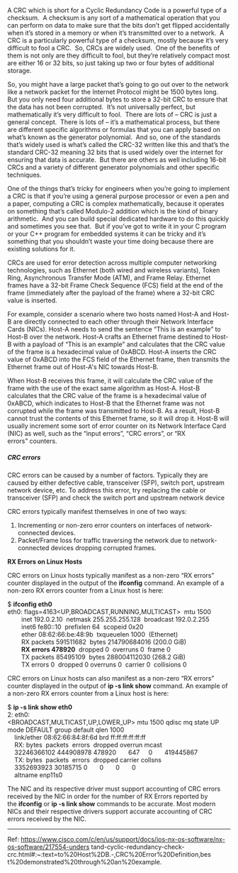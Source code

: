 A CRC which is short for a Cyclic Redundancy Code is a powerful type of a checksum.  A 
checksum is any sort of a mathematical operation that you can perform on data to make 
sure that the bits don’t get flipped accidentally when it’s stored in a memory or 
when it’s transmitted over to a network.  A CRC is a particularly powerful type of a 
checksum, mostly because it’s very difficult to fool a CRC.  So, CRCs are widely 
used.  One of the benefits of them is not only are they difficult to fool, but they’re 
relatively compact most are either 16 or 32 bits, so just taking up two or four bytes of 
additional storage. 

So, you might have a large packet that’s going to go out over to the network like a 
network packet for the Internet Protocol might be 1500 bytes long.  But you only need 
four additional bytes to store a 32-bit CRC to ensure that the data has not been 
corrupted.  It’s not universally perfect, but mathematically it’s very difficult to 
fool.  There are lots of – CRC is just a general concept.  There is lots of – 
it’s a mathematical process, but there are different specific algorithms or formulas 
that you can apply based on what’s known as the generator polynomial.  And so, one of 
the standards that’s widely used is what’s called the CRC-32 written like this and 
that’s the standard CRC-32 meaning 32 bits that is used widely over the internet for 
ensuring that data is accurate.  But there are others as well including 16-bit CRCs and 
a variety of different generator polynomials and other specific techniques.

One of the things that’s tricky for engineers when you’re going to implement a CRC is 
that if you’re using a general purpose processor or even a pen and a paper, computing a 
CRC is complex mathematically, because it operates on something that’s called Modulo-2 
addition which is the kind of binary arithmetic.  And you can build special dedicated 
hardware to do this quickly and sometimes you see that.  But if you’ve got to write it 
in your C program or your C++ program for embedded systems it can be tricky and it’s 
something that you shouldn’t waste your time doing because there are existing solutions 
for it.

CRCs are used for error detection across multiple computer networking technologies, 
such as Ethernet (both wired and wireless variants), Token Ring, Asynchronous Transfer 
Mode (ATM), and Frame Relay. Ethernet frames have a 32-bit Frame Check Sequence (FCS) 
field at the end of the frame (immediately after the payload of the frame) where a 
32-bit CRC value is inserted. 

For example, consider a scenario where two hosts named Host-A and Host-B are directly 
connected to each other through their Network Interface Cards (NICs). Host-A needs to 
send the sentence “This is an example” to Host-B over the network. Host-A crafts 
an Ethernet frame destined to Host-B with a payload of “This is an example” and 
calculates that the CRC value of the frame is a hexadecimal value of 0xABCD. Host-A 
inserts the CRC value of 0xABCD into the FCS field of the Ethernet frame, then transmits 
the Ethernet frame out of Host-A's NIC towards Host-B.

When Host-B receives this frame, it will calculate the CRC value of the frame with the 
use of the exact same algorithm as Host-A. Host-B calculates that the CRC value of the 
frame is a hexadecimal value of 0xABCD, which indicates to Host-B that the Ethernet frame 
was not corrupted while the frame was transmitted to Host-B.
As a result, Host-B cannot trust the contents of this Ethernet frame, so it will drop it. 
Host-B will usually increment some sort of error counter on its Network Interface Card 
(NIC) as well, such as the “input errors”, “CRC errors”, or “RX 
errors” counters.


##### CRC errors

CRC errors can be caused by a number of factors. Typically they are caused by either 
defective cable, transceiver (SFP), switch port, upstream network device, etc. To address 
this error, try replacing the cable or transceiver (SFP) and check the switch port and 
upstream network device

CRC errors typically manifest themselves in one of two ways: 

1. Incrementing or non-zero error counters on interfaces of network-connected devices.
2. Packet/Frame loss for traffic traversing the network due to network-connected devices 
dropping corrupted frames.

**RX Errors on Linux Hosts**

CRC errors on Linux hosts typically manifest as a non-zero “RX errors” counter 
displayed in the output of the **ifconfig** command. An example of a non-zero RX 
errors counter from a Linux host is here: 

$ **ifconfig eth0**  
eth0: flags=4163<UP,BROADCAST,RUNNING,MULTICAST>  mtu 1500   
        inet 192.0.2.10  netmask 255.255.255.128  broadcast 192.0.2.255   
        inet6 fe80::10  prefixlen 64  scopeid 0x20<link>   
        ether 08:62:66:be:48:9b  txqueuelen 1000  (Ethernet)   
        RX packets 591511682  bytes 214790684016 (200.0 GiB)   
        **RX errors 478920**  dropped 0  overruns 0  frame 0   
        TX packets 85495109  bytes 288004112030 (268.2 GiB)   
        TX errors 0  dropped 0 overruns 0  carrier 0  collisions 0 

CRC errors on Linux hosts can also manifest as a non-zero “RX errors” counter 
displayed in the output of **ip -s link show** command. An example of a non-zero RX 
errors counter from a Linux host is here: 

$ **ip -s link show eth0**  
2: eth0: <BROADCAST,MULTICAST,UP,LOWER_UP> mtu 1500 qdisc mq state UP mode DEFAULT 
group default qlen 1000   
    link/ether 08:62:66:84:8f:6d brd ff:ff:ff:ff:ff:ff   
    RX: bytes  packets  errors  dropped overrun mcast   
    32246366102 444908978 478920       647     0       419445867   
    TX: bytes  packets  errors  dropped carrier collsns   
    3352693923 30185715 0       0       0       0   
    altname enp11s0 

The NIC and its respective driver must support accounting of CRC errors received by the 
NIC in order for the number of RX Errors reported by the **ifconfig** or **ip -s link 
show** commands to be accurate. Most modern NICs and their respective drivers support 
accurate accounting of CRC errors received by the NIC.


--------------------
Ref: 
https://www.cisco.com/c/en/us/support/docs/ios-nx-os-software/nx-os-software/217554-unders
tand-cyclic-redundancy-check-crc.html#:~:text=to%20Host%2DB.-,CRC%20Error%20Definition,bes
t%20demonstrated%20through%20an%20example.